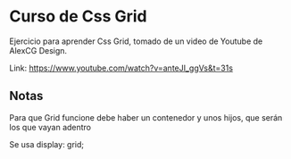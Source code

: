 # Curso de Css Grid

Ejercicio para aprender Css Grid, tomado de un video de Youtube de AlexCG Design.

Link: https://www.youtube.com/watch?v=anteJI_ggVs&t=31s

## Notas

Para que Grid funcione debe haber un contenedor y unos hijos, que serán los que vayan adentro

Se usa display: grid;


